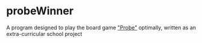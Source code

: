 # probeWinner
A program designed to play the board game ["Probe"](https://en.wikipedia.org/wiki/Probe_(parlor_game)) optimally, written as an extra-curricular school project
